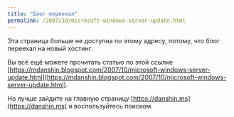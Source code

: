 ```yaml
---
title: "Блог переехал"
permalink: /2007/10/microsoft-windows-server-update.html
---
```

Эта страница больше не доступна по этому адресу, потому, что блог переехал на новый хостинг.

Вы всё ещё можете прочитать статью по этой ссылке [https://mdanshin.blogspot.com/2007/10/microsoft-windows-server-update.html](https://mdanshin.blogspot.com/2007/10/microsoft-windows-server-update.html).

Но лучше зайдите на главную страницу [https://danshin.ms](https://danshin.ms) и воспользуйтесь поиском.